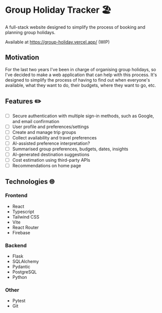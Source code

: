 # Group Holiday Tracker 🏖️

A full-stack website designed to simplify the process of booking and planning group holidays.

Available at https://group-holiday.vercel.app/ (WIP)

## Motivation

For the last two years I've been in charge of organising group holidays, so I've decided to make a web application that can help with this process.  It's designed to simplify the process of having to find out when everyone's available, what they want to do, their budgets, where they want to go, etc. 

## Features ✏️

- [ ] Secure authentication with multiple sign-in methods, such as Google, and email confirmation
- [ ] User profile and preferences/settings
- [ ] Create and manage trip groups
- [ ] Collect availability and travel preferences
- [ ] AI-assisted preference interpretation?
- [ ] Summarised group preferences, budgets, dates, insights
- [ ] AI-generated destination suggestions
- [ ] Cost estimation using third-party APIs
- [ ] Recommendations on home page

## Technologies 🌐

### Frontend
- React
- Typescript
- Tailwind CSS
- Vite
- React Router
- Firebase

### Backend
- Flask
- SQLAlchemy
- Pydantic
- PostgreSQL
- Python

### Other
- Pytest
- Git
